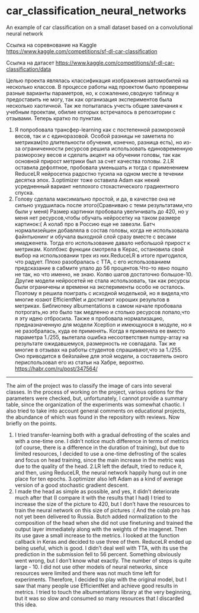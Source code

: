 # car_classification_neural_networks
An example of car classification on a small dataset based on a convolutional neural network

Ссылка на соревнование на Kaggle https://www.kaggle.com/competitions/sf-dl-car-classification

Ссылка на датасет https://www.kaggle.com/competitions/sf-dl-car-classification/data


Целью проекта являлась классификация изображения автомобилей на несколько классов.
В процессе работы над проектом было проверены разные варианты параметров, но, к сожалению,сводную таблицу я предоставить не могу, так как организация экспериментов была несколько хаотичной.
Так же попыталась учесть общие замечания к учебным проектам, обилие которых встречалось в репозитории с отзывами.
Теперь кратко по пунктам. 
1. Я попробовала трансфер-learning как с постепенной разморозкой весов, так и с единоразовой. Особой разницы не заметила по метрикам(по длительности обучения, конечно, разница есть), но из-за ограниченности ресурсов решила использовать единовременную разморозку весов и сделать акцент на обучении головы, так как основной прирост метрики был за счет качества головы. 
2.LR оставила дефолтное, пробовала уменьшать и тогда с применением ReduceLR нейросетка радостно тусила на одном месте в течении десятка эпох.
3.optimizer тоже оставила Adam  как некий усредненный вариант неплохого стохастического градиентного спуска. 
4. Голову сделала максимально простой, и да, в качестве она не сильно ухудшилась после этого(Сравниваю с теми результатами,что были у меня)
Размер картинки пробовала увеличивать до 420, но у меня нет ресурсов,чтобы обучать нейросетку на таком размере картинок:( А колаб про в Россию еще не завезли.
Батч нормализейшен добавляла в состав головы, когда не использовала файнтьюнинг и обучала выходной слой сразу вместе с весами имадженета. Тогда его использование давало небольшой прирост к метрикам.
Коллбэкс функции смотрела в Керас, остановила свой выбор на использовании трех из них.ReduceLR в итоге пригодился, что радует.
Плохо разобралась с ТТА, с его использованием предсказание в сабмите упало до 56 процентов.Что-то явно пошло не так, но что именно, не знаю. Колво шагов достаточно большое-10.
Другие модели нейросетей не стала использовать, так как ресурсы были ограничены и времени на эксперименты особо не осталось. Поэтому я решила поиграть с исходной моделькой, но я видела,что многие юзают EfficientNet и достигают хороших результов в метриках.
Библиотеку albumentations  в самом начале пробовала потрогать,но это было так медленно и столько ресурсов лопало,что я эту идею отбросила.
Также я пробовала нормализацию, предназначенную для модели Xception и имеющуюся в модуле, но я не разобралась, куда ее применять. Когда я применяла ее вместо параметра 
1./255, вылетала ошибка несоответствия numpy-array на результате ожидавшемуся, размерность не совпадала. Так же многие в отзывах на работы студентов спрашивают,что за 
1./255. Оно приводится в бейзлайне для этой модели, а составитель оного периспользовал его из статьи на Хабре, вероятно. https://habr.com/ru/post/347564/ 

---------------------------------------------------------------------------------------------------------------------------------------------------------------------
The aim of the project was to classify the image of cars into several classes.
In the process of working on the project, various options for the parameters were checked, but, unfortunately, I cannot provide a summary table, since the organization of the experiments was somewhat chaotic.
I also tried to take into account general comments on educational projects, the abundance of which was found in the repository with reviews.
Now briefly on the points.
1. I tried transfer-learning both with a gradual defrosting of the scales and with a one-time one. I didn’t notice much difference in terms of metrics (of course, there is a difference in the duration of training), but due to limited resources, I decided to use a one-time defrosting of the scales and focus on head training, since the main increase in the metric was due to the quality of the head.
2.LR left the default, tried to reduce it, and then, using ReduceLR, the neural network happily hung out in one place for ten epochs.
3.optimizer also left Adam as a kind of average version of a good stochastic gradient descent.
4. I made the head as simple as possible, and yes, it didn’t deteriorate much after that (I compare it with the results that I had)
I tried to increase the size of the picture to 420, but I don’t have the resources to train the neural network on this size of pictures :( And the colab pro has not yet been delivered to Russia.
Butch added normalization to the composition of the head when she did not use finetuning and trained the output layer immediately along with the weights of the imagenet. Then its use gave a small increase to the metrics.
I looked at the function callback in Keras and decided to use three of them. ReduceLR ended up being useful, which is good.
I didn’t deal well with TTA, with its use the prediction in the submission fell to 56 percent. Something obviously went wrong, but I don’t know what exactly. The number of steps is quite large - 10.
I did not use other models of neural networks, since resources were limited and there was not much time left for experiments. Therefore, I decided to play with the original model, but I saw that many people use EfficientNet and achieve good results in metrics.
I tried to touch the albumentations library at the very beginning, but it was so slow and consumed so many resources that I discarded this idea.
